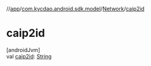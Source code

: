 //[app](../../../index.md)/[com.kycdao.android.sdk.model](../index.md)/[Network](index.md)/[caip2id](caip2id.md)

# caip2id

[androidJvm]\
val [caip2id](caip2id.md): [String](https://kotlinlang.org/api/latest/jvm/stdlib/kotlin/-string/index.html)
